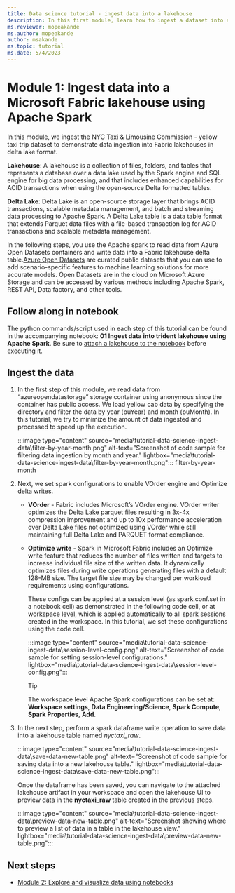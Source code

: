 ```yaml
---
title: Data science tutorial - ingest data into a lakehouse
description: In this first module, learn how to ingest a dataset into a Fabric lakehouse in delta lake format and how to preview the data you ingested.
ms.reviewer: mopeakande
ms.author: mopeakande
author: msakande
ms.topic: tutorial
ms.date: 5/4/2023
---
```


# Module 1: Ingest data into a Microsoft Fabric lakehouse using Apache Spark

In this module, we ingest the NYC Taxi & Limousine Commission - yellow taxi trip dataset to demonstrate data ingestion into Fabric lakehouses in delta lake format.

**Lakehouse**: A lakehouse is a collection of files, folders, and tables that represents a database over a data lake used by the Spark engine and SQL engine for big data processing, and that includes enhanced capabilities for ACID transactions when using the open-source Delta formatted tables.

**Delta Lake**: Delta Lake is an open-source storage layer that brings ACID transactions, scalable metadata management, and batch and streaming data processing to Apache Spark. A Delta Lake table is a data table format that extends Parquet data files with a file-based transaction log for ACID transactions and scalable metadata management.

In the following steps, you use the Apache spark to read data from Azure Open Datasets containers and write data into a Fabric lakehouse delta table.[Azure Open Datasets](/azure/open-datasets/overview-what-are-open-datasets) are curated public datasets that you can use to add scenario-specific features to machine learning solutions for more accurate models. Open Datasets are in the cloud on Microsoft Azure Storage and can be accessed by various methods including Apache Spark, REST API, Data factory, and other tools.

## Follow along in notebook
The python commands/script used in each step of this tutorial can be found in the accompanying notebook: **01 Ingest data into trident lakehouse using Apache Spark**. Be sure to [attach a lakehouse to the notebook](tutorial-data-science-prepare-system.md#attach-a-lakehouse-to-the-notebooks) before executing it.

## Ingest the data

1. In the first step of this module, we read data from “azureopendatastorage” storage container using anonymous since the container has public access. We load yellow cab data by specifying the directory and filter the data by year (puYear) and month (puMonth). In this tutorial, we try to minimize the amount of data ingested and processed to speed up the execution.

   :::image type="content" source="media\tutorial-data-science-ingest-data\filter-by-year-month.png" alt-text="Screenshot of code sample for filtering data ingestion by month and year." lightbox="media\tutorial-data-science-ingest-data\filter-by-year-month.png":::
filter-by-year-month

1. Next, we set spark configurations to enable VOrder engine and Optimize delta writes.

   - **VOrder** - Fabric includes Microsoft’s VOrder engine. VOrder writer optimizes the Delta Lake parquet files resulting in 3x-4x compression improvement and up to 10x performance acceleration over Delta Lake files not optimized using VOrder while still maintaining full Delta Lake and PARQUET format compliance.
   - **Optimize write** - Spark in Microsoft Fabric includes an Optimize write feature that reduces the number of files written and targets to increase individual file size of the written data. It dynamically optimizes files during write operations generating files with a default 128-MB size. The target file size may be changed per workload requirements using configurations.

      These configs can be applied at a session level (as spark.conf.set in a notebook cell) as demonstrated in the following code cell, or at workspace level, which is applied automatically to all spark sessions created in the workspace. In this tutorial, we set these configurations using the code cell.

      :::image type="content" source="media\tutorial-data-science-ingest-data\session-level-config.png" alt-text="Screenshot of code sample for setting session-level configurations." lightbox="media\tutorial-data-science-ingest-data\session-level-config.png":::

      > [!TIP]
      > The workspace level Apache Spark configurations can be set at: **Workspace settings**, **Data Engineering/Science**, **Spark Compute**, **Spark Properties**, **Add**.

1. In the next step, perform a spark dataframe write operation to save data into a lakehouse table named *nyctaxi_raw*.

   :::image type="content" source="media\tutorial-data-science-ingest-data\save-data-new-table.png" alt-text="Screenshot of code sample for saving data into a new lakehouse table." lightbox="media\tutorial-data-science-ingest-data\save-data-new-table.png":::

   Once the dataframe has been saved, you can navigate to the attached lakehouse artifact in your workspace and open the lakehouse UI to preview data in the **nyctaxi_raw** table created in the previous steps.

   :::image type="content" source="media\tutorial-data-science-ingest-data\preview-data-new-table.png" alt-text="Screenshot showing where to preview a list of data in a table in the lakehouse view." lightbox="media\tutorial-data-science-ingest-data\preview-data-new-table.png":::

## Next steps

- [Module 2: Explore and visualize data using notebooks](tutorial-data-science-explore-notebook.md)
